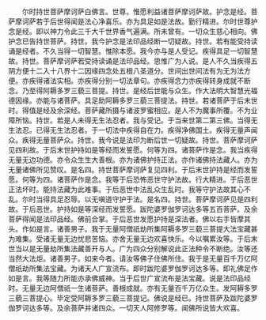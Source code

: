 <!-- { "loadSidebar": true } -->
　　尔时持世菩萨摩诃萨白佛言。世尊。惟愿利益诸菩萨摩诃萨故。护念是经。菩萨摩诃萨若于后世得闻是法心净喜乐。亦为具足如是法故。勤行精进。尔时世尊护念是经。即以神力令此三千大千世界香气遍满。所未曾有。一切众生慈心相向。佛护念已告持世菩萨。持世。我今护念是法印品经断一切疑故。持世。若有能受持读诵是经者。不久当得一切智慧。惟除本愿。我今亦与是人受记。疾得具足一切智慧故。持世。菩萨摩诃萨若受持读诵是法印品经。思惟广为人说。是人不久当疾得五阴方便十二入十八界十二因缘四念处五根八圣道分。世间出世间法有为无为法方便。亦疾得诸法实相。亦疾得分别一切法章句。亦疾得念力亦疾得转身成就不断念。乃至得阿耨多罗三藐三菩提。持世。是经后世能与众生。作大法明大智慧光福德因缘。亦能与诸菩萨。具足助阿耨多罗三藐三菩提法。持世。若诸菩萨于后末世时。得值是经及余深经。菩萨藏所摄与诸波罗蜜相应。是人不为魔事所覆。不为业障所恼。持世。若是人未得无生法忍者。我与受记。于当来世第二第三佛。当得无生法忍。已得无生法忍者。于一切法中疾得自在力。疾得净佛国土。疾得无量声闻众。疾得无量菩萨众。持世。我今说是法印为断后世一切疑故。持世。菩萨摩诃萨见四利故。于后末世护持如是等经而发誓愿。何等为四。诸菩萨作是念。我当疾得无量无边功德。亦令众生生大善根。亦为诸佛护持正法。亦作诸佛持法藏人。亦为无量诸佛所见赞叹。是名四。持世菩萨摩诃萨复见四利。于后末世护持是经而发誓愿。何等为四。诸菩萨作是念。我等于后恐怖恶世守护法故。行大精进。于后恶世正法坏时。能持法藏为此难事。于后恶世中法乱众生乱时。我等守护法故其心不乱。尔时当得具足忍辱。以无嗔道守护于法。是名四。持世。菩萨摩诃萨见是四利故。于后恶世。护持如是等深经而发誓愿。跋陀婆罗伽罗诃达多等五百菩萨。及余菩萨得闻是法印品经。佛前合掌。于后恶世发愿护持是深法者。佛以右手皆摩其头。作如是言。诸善男子。我于无量阿僧祇劫所集阿耨多罗三藐三菩提大法宝藏甚为难集。受诸无量无边忧悲苦恼。亦舍无量无边欢喜快乐。今以嘱累汝等。于后末世当以是无量劫所集法藏善开与人。广为四众分别解说此正法种令不断绝。汝等还当然大法炬。诸善男子。如来今者。请汝等佛子住佛所住。我于是无量百千万亿阿僧祇劫所集法宝藏。为诸天人广宣流布。即时跋陀婆罗伽罗诃达多等。即礼佛足作如是言。我等随力所能亦承佛威神。当于后世广宣流布是法宝藏。说是法印品经时。无量无边阿僧祇一生诸菩萨。善根成就。亦有无量百千万亿众生。发阿耨多罗三藐三菩提心。毕定受阿耨多罗三藐三菩提记。佛说是经已。持世菩萨及跋陀婆罗伽罗诃达多等。及余菩萨并诸四众。一切天人阿修罗等。闻佛所说皆大欢喜。



